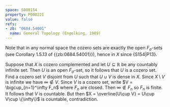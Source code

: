 ```yaml
---
space: S000154
property: P000221
value: false
refs:
- zb: "0684.54001"
  name: General Topology (Engelking, 1989)
---
```


Note that in any normal space the cozero sets are exactly the open $F_\sigma$-sets (see Corollary 1.5.13 of {{zb:0684.54001}}), hence in $X$ since {S154|P13}.

Suppose that $X$ is cozero complemented and let $U\subseteq \mathbb{R}$ be any countably infinite set. Then $U$ is an open $F_\sigma$-set, so it follows that $U$ is a cozero set. Find a cozero set $V$ disjoint from $U$ such that $U\cup V$ is dense in $X$. Since $X\setminus V$ is infinite we have $\infty\notin V$. Since $V$ is a cozero set, write $V = \bigcup_{n=1}^\infty F_n$ where $F_n$ are closed. Then $\infty\notin F_n$ so $F_n$ is finite. It follows that $V$ is countable. But then $X = \overline{U\cup V} = U\cup V\cup \{\infty\}$ is countable, contradiction.
